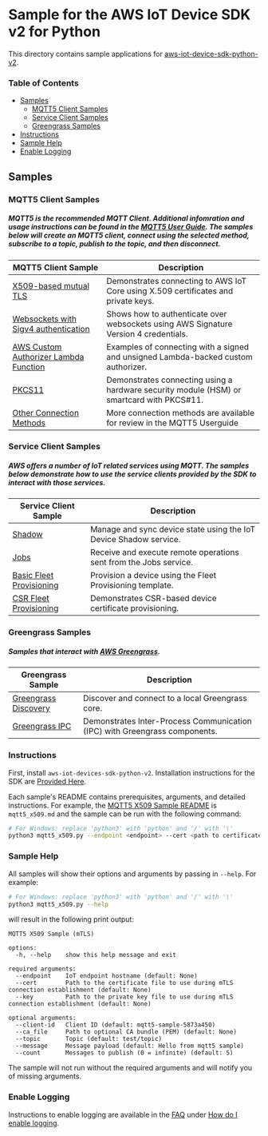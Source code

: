 # Sample for the AWS IoT Device SDK v2 for Python
This directory contains sample applications for [aws-iot-device-sdk-python-v2](../README.md).

### Table of Contents
* [Samples](#samples)
    * [MQTT5 Client Samples](#mqtt5-client-samples)
    * [Service Client Samples](#service-client-samples)
    * [Greengrass Samples](#greengrass-samples)
* [Instructions](#instructions)
* [Sample Help](#sample-help)
* [Enable Logging](#enable-logging)


## Samples
### MQTT5 Client Samples
##### MQTT5 is the recommended MQTT Client. Additional infomration and usage instructions can be found in the [MQTT5 User Guide](../documents/MQTT5_Userguide.md). The samples below will create an MQTT5 client, connect using the selected method, subscribe to a topic, publish to the topic, and then disconnect.
| MQTT5 Client Sample | Description |
|--------|-------------|
| [X509-based mutual TLS](./mqtt/mqtt5_x509.md) | Demonstrates connecting to AWS IoT Core using X.509 certificates and private keys.
| [Websockets with Sigv4 authentication](./mqtt/mqtt5_aws_websocket.md) | Shows how to authenticate over websockets using AWS Signature Version 4 credentials. |
| [AWS Custom Authorizer Lambda Function](./mqtt/mqtt5_custom_auth.md) | Examples of connecting with a signed and unsigned Lambda-backed custom authorizer.
| [PKCS11](./mqtt/mqtt5_pkcs11_connect.md) | Demonstrates connecting using a hardware security module (HSM) or smartcard with PKCS#11. |
| [Other Connection Methods](../documents/MQTT5_Userguide.md#how-to-create-a-mqtt5-client-based-on-desired-connection-method) | More connection methods are available for review in the MQTT5 Userguide

### Service Client Samples
##### AWS offers a number of IoT related services using MQTT. The samples below demonstrate how to use the service clients provided by the SDK to interact with those services.
| Service Client Sample | Description |
|--------|-------------|
| [Shadow](./service_clients//shadow.md) | Manage and sync device state using the IoT Device Shadow service. |
| [Jobs](./service_clients//jobs.md) | Receive and execute remote operations sent from the Jobs service. |
| [Basic Fleet Provisioning](./service_clients//fleet_provisioning_basic.md) | Provision a device using the Fleet Provisioning template. |
| [CSR Fleet Provisioning](./service_clients//fleet_provisioning_csr.md) | Demonstrates CSR-based device certificate provisioning. |


### Greengrass Samples
##### Samples that interact with [AWS Greengrass](https://aws.amazon.com/greengrass/).
| Greengrass Sample | Description |
|--------|-------------|
| [Greengrass Discovery](./greengrass//basic_discovery.md) | Discover and connect to a local Greengrass core. |
| [Greengrass IPC](./greengrass//ipc_greengrass.md) | Demonstrates Inter-Process Communication (IPC) with Greengrass components. |

### Instructions

First, install `aws-iot-devices-sdk-python-v2`. Installation instructions for the SDK are [Provided Here](../README.md#Installation).

Each sample's README contains prerequisites, arguments, and detailed instructions. For example, the [MQTT5 X509 Sample README](./mqtt/mqtt5_x509.md) is `mqtt5_x509.md` and the sample can be run with the following command:

``` sh
# For Windows: replace 'python3' with 'python' and '/' with '\'
python3 mqtt5_x509.py --endpoint <endpoint> --cert <path to certificate> --key <path to private key>
```

### Sample Help

All samples will show their options and arguments by passing in `--help`. For example:
``` sh
# For Windows: replace 'python3' with 'python' and '/' with '\'
python3 mqtt5_x509.py --help
```

will result in the following print output:
```
MQTT5 X509 Sample (mTLS)

options:
  -h, --help    show this help message and exit

required arguments:
  --endpoint    IoT endpoint hostname (default: None)
  --cert        Path to the certificate file to use during mTLS connection establishment (default: None)
  --key         Path to the private key file to use during mTLS connection establishment (default: None)

optional arguments:
  --client-id   Client ID (default: mqtt5-sample-5873a450)
  --ca_file     Path to optional CA bundle (PEM) (default: None)
  --topic       Topic (default: test/topic)
  --message     Message payload (default: Hello from mqtt5 sample)
  --count       Messages to publish (0 = infinite) (default: 5)
```

The sample will not run without the required arguments and will notify you of missing arguments.

### Enable Logging

Instructions to enable logging are available in the [FAQ](../documents/FAQ.md) under [How do I enable logging](../documents/FAQ.md#how-do-i-enable-logging).
